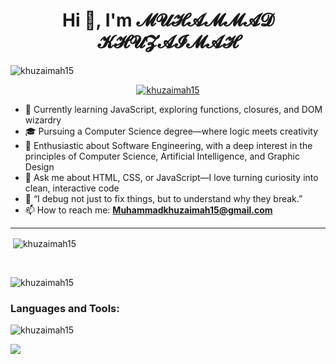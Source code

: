 <h1 align="center">Hi 👋, I'm 𝓜𝓤𝓗𝓐𝓜𝓜𝓐𝓓 𝓚𝓗𝓤𝓩𝓐𝓘𝓜𝓐𝓗</h1>

<p align="left"> <img src="https://komarev.com/ghpvc/?username=KHUZAIMAH15&label=Profile%20views&color=0e75b6&style=flat" alt="khuzaimah15" /> </p>

<p align="center"> <a href="https://github.com/ryo-ma/github-profile-trophy"><img src="https://github-profile-trophy.vercel.app/?username=KHUZAIMAH15" alt="khuzaimah15" /></a> </p>

- 🔭 Currently learning JavaScript, exploring functions, closures, and DOM wizardry  
- 🎓 Pursuing a Computer Science degree—where logic meets creativity
- 🌱 Enthusiastic about Software Engineering, with a deep interest in the principles of Computer Science, Artificial Intelligence, and Graphic Design
- 💬 Ask me about HTML, CSS, or JavaScript—I love turning curiosity into clean, interactive code  
- 🤔 “I debug not just to fix things, but to understand why they break.”  
- 📫 How to reach me: **Muhammadkhuzaimah15@gmail.com**
<hr/>
<p>&nbsp;<img align="center" src="https://github-readme-stats.vercel.app/api?username=KHUZAIMAH15&show_icons=true&locale=en" alt="khuzaimah15" /></p>
<br>
<p><img align="center" src="https://github-readme-streak-stats.herokuapp.com/?user=KHUZAIMAH15&" alt="khuzaimah15" /></p>
<h3 align="left" alt= "khuzaimah15">Languages and Tools:</h3>
<p align="left"><img src="https://skillicons.dev/icons?i=html,css,js,tailwindcss,git" alt="khuzaimah15" /><img>                                                                               
<p><img align="left" src="https://github-readme-stats.vercel.app/api/top-langs/?username=khuzaimah15&layout=compact&hide_border=true&&langs_count=10&show_icons=true&theme=transparent" /></p>
